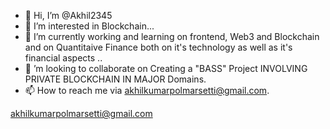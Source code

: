 - 👋 Hi, I’m @Akhil2345
- 👀 I’m interested in Blockchain...
- 🌱 I’m currently working and learning on frontend, Web3 and Blockchain and on Quantitaive Finance
both on  it's technology as well as it's financial aspects ..
- 💞️ ’m looking to collaborate on Creating a "BASS" Project INVOLVING PRIVATE BLOCKCHAIN 
IN MAJOR Domains.
- 📫 How to reach me via akhilkumarpolmarsetti@gmail.com.

<!Do reach me if you are also trying to implement something in the Blockchain industry.---
Akhil2345/Akhil2345 is a ✨ special ✨ repository because its `README.md` (this file) appears on your GitHub profile.
You can click the Preview link to take a look at your changes.
--->
akhilkumarpolmarsetti@gmail.com
